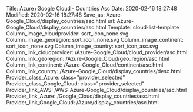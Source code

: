 Title: Azure+Google Cloud - Countries Asc
Date: 2020-02-16 18:27:48
Modified: 2020-02-16 18:27:48
Save_as: Azure-Google_Cloud/display_countries/asc.html
url: Azure-Google_Cloud/display_countries/asc.html
Template: cloud-list-template
Column_image_cloudprovider: sort_icon_none.svg
Column_image_georegion: sort_icon_none.svg
Column_image_continent: sort_icon_none.svg
Column_image_country: sort_icon_asc.svg
Column_link_cloudprovider: /Azure-Google_Cloud/cloud_provider/asc.html
Column_link_georegion: /Azure-Google_Cloud/geo_region/asc.html
Column_link_continent: /Azure-Google_Cloud/continent/asc.html
Column_link_country: /Azure-Google_Cloud/display_countries/desc.html
Provider_class_Azure: class="provider_selected"
Provider_class_Google_Cloud: class="provider_selected"
Provider_link_AWS: /AWS-Azure-Google_Cloud/display_countries/asc.html
Provider_link_Azure: /Google_Cloud/display_countries/asc.html
Provider_link_Google_Cloud: /Azure/display_countries/asc.html